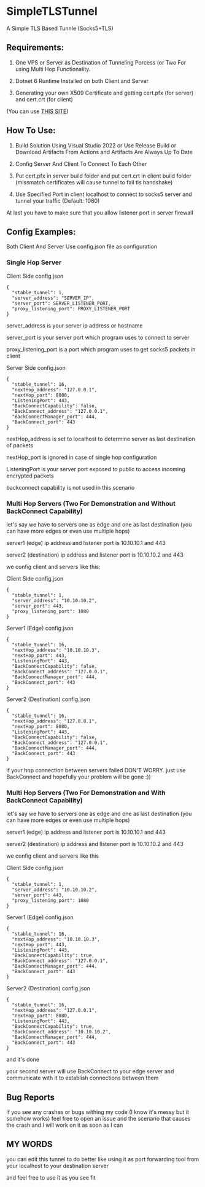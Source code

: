 # SimpleTLSTunnel
A Simple TLS Based Tunnle (Socks5+TLS)

## Requirements:

1. One VPS or Server as Destination of Tunneling Porcess (or Two For using Multi Hop Functionality.

2. Dotnet 6 Runtime Installed on both Client and Server

3. Generating your own X509 Certificate and getting cert.pfx (for server) and cert.crt (for client)

(You can use [THIS SITE](https://certificatetools.com))

## How To Use:

1. Build Solution Using Visual Studio 2022 or Use Release Build or Download Artifacts From Actions and Artifacts Are Always Up To Date

2. Config Server And Client To Connect To Each Other

3. Put cert.pfx in server build folder and put cert.crt in client build folder (missmatch certificates will cause tunnel to fail tls handshake)

4. Use Specified Port in client localhost to connect to socks5 server and tunnel your traffic (Default: 1080)

At last you have to make sure that you allow listener port in server firewall

## Config Examples:

Both Client And Server Use config.json file as configuration

### Single Hop Server

Client Side config.json
```
{
  "stable_tunnel": 1,
  "server_address": "SERVER_IP",
  "server_port": SERVER_LISTENER_PORT,
  "proxy_listening_port": PROXY_LISTENER_PORT
}
```
server_address is your server ip address or hostname

server_port is your server port which program uses to connect to server

proxy_listening_port is a port which program uses to get socks5 packets in client

Server Side config.json
```
{
  "stable_tunnel": 16,
  "nextHop_address": "127.0.0.1",
  "nextHop_port": 8080,
  "ListeningPort": 443,
  "BackConnectCapability": false,
  "BackConnect_address": "127.0.0.1",
  "BackConnectManager_port": 444,
  "BackConnect_port": 443
}
```
nextHop_address is set to localhost to determine server as last destination of packets

nextHop_port is ignored in case of single hop configuration

ListeningPort is your server port exposed to public to access incoming encrypted packets

backconnect capability is not used in this scenario

### Multi Hop Servers (Two For Demonstration and Without BackConnect Capability)

let's say we have to servers one as edge and one as last destination (you can have more edges or even use multiple hops)

server1 (edge) ip address and listener port is 10.10.10.1 and 443

server2 (destination) ip address and listener port is 10.10.10.2 and 443

we config client and servers like this:

Client Side config.json
```
{
  "stable_tunnel": 1,
  "server_address": "10.10.10.2",
  "server_port": 443,
  "proxy_listening_port": 1080
}
```

Server1 (Edge) config.json
```
{
  "stable_tunnel": 16,
  "nextHop_address": "10.10.10.3",
  "nextHop_port": 443,
  "ListeningPort": 443,
  "BackConnectCapability": false,
  "BackConnect_address": "127.0.0.1",
  "BackConnectManager_port": 444,
  "BackConnect_port": 443
}
```

Server2 (Destination) config.json
```
{
  "stable_tunnel": 16,
  "nextHop_address": "127.0.0.1",
  "nextHop_port": 8080,
  "ListeningPort": 443,
  "BackConnectCapability": false,
  "BackConnect_address": "127.0.0.1",
  "BackConnectManager_port": 444,
  "BackConnect_port": 443
}
```

if your hop connection between servers failed DON'T WORRY. just use BackConnect and hopefully your problem will be gone :))

### Multi Hop Servers (Two For Demonstration and With BackConnect Capability)

let's say we have to servers one as edge and one as last destination (you can have more edges or even use multiple hops)

server1 (edge) ip address and listener port is 10.10.10.1 and 443

server2 (destination) ip address and listener port is 10.10.10.2 and 443

we config client and servers like this

Client Side config.json
```
{
  "stable_tunnel": 1,
  "server_address": "10.10.10.2",
  "server_port": 443,
  "proxy_listening_port": 1080
}
```

Server1 (Edge) config.json
```
{
  "stable_tunnel": 16,
  "nextHop_address": "10.10.10.3",
  "nextHop_port": 443,
  "ListeningPort": 443,
  "BackConnectCapability": true,
  "BackConnect_address": "127.0.0.1",
  "BackConnectManager_port": 444,
  "BackConnect_port": 443
}
```

Server2 (Destination) config.json
```
{
  "stable_tunnel": 16,
  "nextHop_address": "127.0.0.1",
  "nextHop_port": 8080,
  "ListeningPort": 443,
  "BackConnectCapability": true,
  "BackConnect_address": "10.10.10.2",
  "BackConnectManager_port": 444,
  "BackConnect_port": 443
}
```

and it's done

your second server will use BackConnect to your edge server and communicate with it to establish connections between them

## Bug Reports

if you see any crashes or bugs withing my code (I know it's messy but it somehow works) feel free to open an issue and the scenario that causes the crash and I will work on it as soon as I can

## MY WORDS

you can edit this tunnel to do better like using it as port forwarding tool from your localhost to your destination server

and feel free to use it as you see fit
